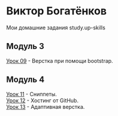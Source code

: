 # Виктор Богатёнков
Мои домашние задания study.up-skills
## Модуль 3
[Урок 09](vector97.github.io/lesson_9/src "Урок 09") - Верстка при помощи bootstrap.  
## Модуль 4
[Урок 11](https://github.com/vector97/vector97.github.io/tree/master/lesson_11 "Урок 11") - Сниппеты.  
[Урок 12](https://github.com/vector97/vector97.github.io/tree/master/lesson_12 "Урок 12") - Хостинг от GitHub.  
[Урок 13](vector97.github.io/lesson_13/src "Урок 13") - Адаптивная верстка.  
